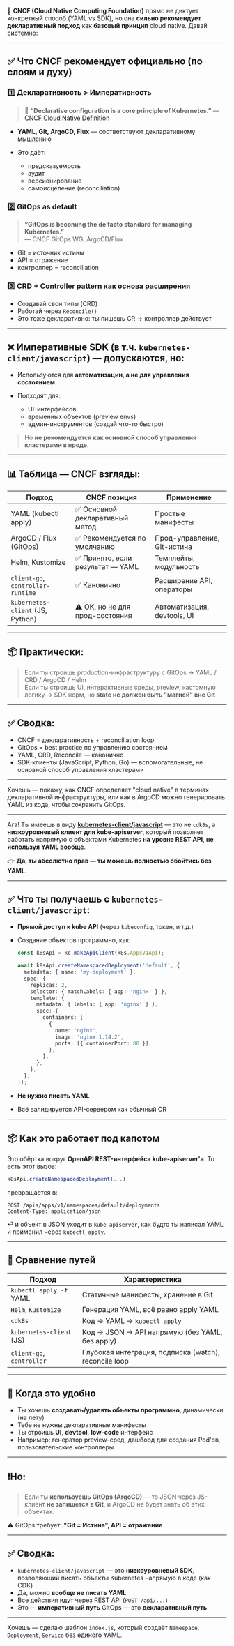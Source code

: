 🔷 **CNCF (Cloud Native Computing Foundation)** прямо не диктует конкретный способ (YAML vs SDK), но она **сильно рекомендует декларативный подход** как **базовый принцип** cloud native. Давай системно:

---

## ✅ Что CNCF рекомендует официально (по слоям и духу)

### 1️⃣ **Декларативность > Императивность**

> 📌 **“Declarative configuration is a core principle of Kubernetes.”** — [CNCF Cloud Native Definition](https://github.com/cncf/toc/blob/main/DEFINITION.md)  

* **YAML, Git, ArgoCD, Flux** — соответствуют декларативному мышлению
* Это даёт:

  * предсказуемость
  * аудит
  * версионирование
  * самоисцеление (reconciliation)

### 2️⃣ **GitOps as default**

> **“GitOps is becoming the de facto standard for managing Kubernetes.”**  
> — CNCF GitOps WG, ArgoCD/Flux  

* Git = источник истины
* API = отражение
* контроллер = reconciliation

### 3️⃣ **CRD + Controller pattern** как основа расширения

* Создавай свои типы (CRD)
* Работай через `Reconcile()`
* Это тоже декларативно: ты пишешь CR → контроллер действует

---

## ❌ Императивные SDK (в т.ч. `kubernetes-client/javascript`) — допускаются, но:

* Используются для **автоматизации, а не для управления состоянием**
* Подходят для:

  * UI-интерфейсов
  * временных объектов (preview envs)
  * админ-инструментов (создай что-то быстро)

> Но **не рекомендуется как основной способ управления кластерами в проде.**  

---

## 📊 Таблица — CNCF взгляды:

| Подход                            | CNCF позиция                     | Применение                  |
| --------------------------------- | -------------------------------- | --------------------------- |
| YAML (kubectl apply)              | ✅ Основной декларативный метод   | Простые манифесты           |
| ArgoCD / Flux (GitOps)            | ✅ Рекомендуется по умолчанию     | Прод-управление, Git-истина |
| Helm, Kustomize                   | ✅ Принято, если результат — YAML | Темплейты, модульность      |
| `client-go`, `controller-runtime` | ✅ Канонично                      | Расширение API, операторы   |
| `kubernetes-client` (JS, Python)  | ⚠️ OK, но не для прод-состояния  | Автоматизация, devtools, UI |

---

## 📦 Практически:

> Если ты строишь production-инфраструктуру с GitOps → YAML / CRD / ArgoCD / Helm  
> Если ты строишь UI, интерактивные среды, preview, кастомную логику → SDK норм, но **state не должен быть "магией" вне Git**  

---

## ✅ Сводка:

* CNCF = декларативность + reconciliation loop
* GitOps = best practice по управлению состоянием
* YAML, CRD, Reconcile — канонично
* SDK-клиенты (JavaScript, Python, Go) — вспомогательные, не основной способ управления кластерами

---

Хочешь — покажу, как CNCF определяет "cloud native" в терминах декларативной инфраструктуры, или как в ArgoCD можно генерировать YAML из кода, чтобы сохранить GitOps.

---

Ага! Ты имеешь в виду **[kubernetes-client/javascript](https://github.com/kubernetes-client/javascript)** — это не `cdk8s`, а **низкоуровневый клиент для kube-apiserver**, который позволяет работать напрямую с объектами Kubernetes **на уровне REST API**, **не используя YAML вообще**.

👉 **Да, ты абсолютно прав — ты можешь полностью обойтись без YAML.**

---

## ✅ Что ты получаешь с `kubernetes-client/javascript`:

* **Прямой доступ к kube API** (через `kubeconfig`, токен, и т.д.)

* Создание объектов программно, как:

  ```ts
  const k8sApi = kc.makeApiClient(k8s.AppsV1Api);

  await k8sApi.createNamespacedDeployment('default', {
    metadata: { name: 'my-deployment' },
    spec: {
      replicas: 2,
      selector: { matchLabels: { app: 'nginx' } },
      template: {
        metadata: { labels: { app: 'nginx' } },
        spec: {
          containers: [
            {
              name: 'nginx',
              image: 'nginx:1.14.2',
              ports: [{ containerPort: 80 }],
            },
          ],
        },
      },
    },
  });
  ```

* **Не нужно писать YAML**

* Всё валидируется API-сервером как обычный CR

---

## 📦 Как это работает под капотом

Это обёртка вокруг **OpenAPI REST-интерфейса kube-apiserver'а**.
То есть этот вызов:

```ts
k8sApi.createNamespacedDeployment(...)
```

превращается в:

```http
POST /apis/apps/v1/namespaces/default/deployments
Content-Type: application/json
```

⏎ и объект в JSON уходит в `kube-apiserver`, как будто ты написал YAML и применил через `kubectl apply`.

---

## 📌 Сравнение путей

| Подход                    | Характеристика                                        |
| ------------------------- | ----------------------------------------------------- |
| `kubectl apply -f` YAML   | Статичные манифесты, хранение в Git                   |
| `Helm`, `Kustomize`       | Генерация YAML, всё равно apply YAML                  |
| `cdk8s`                   | Код → YAML → `kubectl apply`                          |
| `kubernetes-client` (JS)  | Код → JSON → API напрямую (без YAML, без apply)       |
| `client-go`, `controller` | Глубокая интеграция, подписка (watch), reconcile loop |

---

## 🎯 Когда это удобно

* Ты хочешь **создавать/удалять объекты программно**, динамически (на лету)
* Тебе не нужны декларативные манифесты
* Ты строишь **UI**, **devtool**, **low-code** интерфейс
* Например: генератор preview-сред, дашборд для создания Pod'ов, пользовательские контроллеры

---

## ❗️Но:

> Если ты **используешь GitOps (ArgoCD)** — то JSON через JS-клиент **не запишется в Git**, и ArgoCD не будет знать об этих объектах.  

⚠️ GitOps требует:
**"Git = Истина", API = отражение**

---

## ✅ Сводка:

* `kubernetes-client/javascript` — это **низкоуровневый SDK**, позволяющий писать объекты Kubernetes напрямую в коде (как CDK)
* Да, можно **вообще не писать YAML**
* Все действия идут через REST API (`POST /api/...`)
* Это — **императивный путь**
  GitOps — это **декларативный путь**

---

Хочешь — сделаю шаблон `index.js`, который создаёт `Namespace`, `Deployment`, `Service` без единого YAML.
